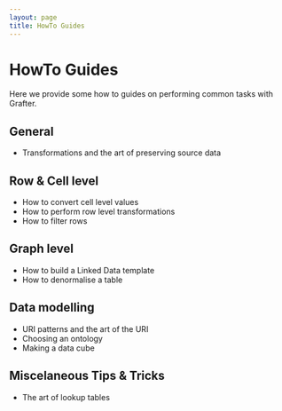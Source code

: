```yaml
---
layout: page
title: HowTo Guides
---
```


# HowTo Guides

Here we provide some how to guides on performing common tasks with Grafter.

## General

- Transformations and the art of preserving source data

## Row & Cell level

- How to convert cell level values
- How to perform row level transformations
- How to filter rows

## Graph level

- How to build a Linked Data template
- How to denormalise a table

## Data modelling

- URI patterns and the art of the URI
- Choosing an ontology
- Making a data cube

## Miscelaneous Tips & Tricks

- The art of lookup tables
